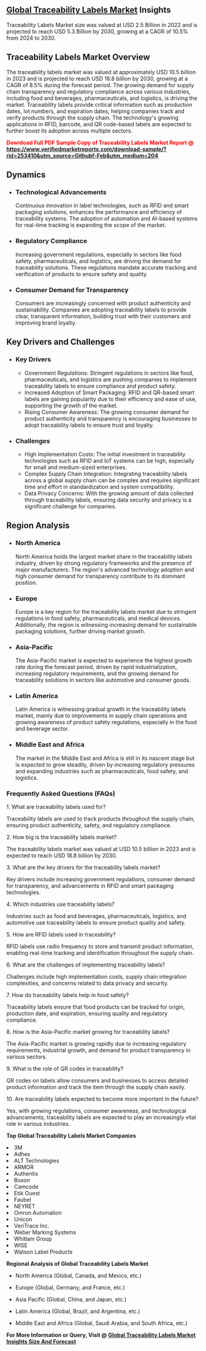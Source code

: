 <h2><a href="https://www.verifiedmarketreports.com/download-sample/?rid=253410&amp;utm_source=Githubf&amp;utm_medium=204" target="_blank">Global Traceability Labels Market</a> Insights</h2><p>Traceability Labels Market size was valued at USD 2.5 Billion in 2022 and is projected to reach USD 5.3 Billion by 2030, growing at a CAGR of 10.5% from 2024 to 2030.</p><p> <h2>Traceability Labels Market Overview</h2> <p>The traceability labels market was valued at approximately USD 10.5 billion in 2023 and is projected to reach USD 18.8 billion by 2030, growing at a CAGR of 8.5% during the forecast period. The growing demand for supply chain transparency and regulatory compliance across various industries, including food and beverages, pharmaceuticals, and logistics, is driving the market. Traceability labels provide critical information such as production dates, lot numbers, and expiration dates, helping companies track and verify products through the supply chain. The technology's growing applications in RFID, barcode, and QR code-based labels are expected to further boost its adoption across multiple sectors.</p> <p><strong><p><span class=""><span style="color: #ff0000;"><strong>Download Full PDF Sample Copy of Traceability Labels Market Report</strong> @ </span><a href="https://www.verifiedmarketreports.com/download-sample/?rid=253410&amp;utm_source=Githubf-Feb&amp;utm_medium=204" target="_blank">https://www.verifiedmarketreports.com/download-sample/?rid=253410&amp;utm_source=Githubf-Feb&amp;utm_medium=204</a></span></p></strong></p> <h2>Dynamics</h2> <ul> <li><h3>Technological Advancements</h3> Continuous innovation in label technologies, such as RFID and smart packaging solutions, enhances the performance and efficiency of traceability systems. The adoption of automation and AI-based systems for real-time tracking is expanding the scope of the market.</li> <li><h3>Regulatory Compliance</h3> Increasing government regulations, especially in sectors like food safety, pharmaceuticals, and logistics, are driving the demand for traceability solutions. These regulations mandate accurate tracking and verification of products to ensure safety and quality.</li> <li><h3>Consumer Demand for Transparency</h3> Consumers are increasingly concerned with product authenticity and sustainability. Companies are adopting traceability labels to provide clear, transparent information, building trust with their customers and improving brand loyalty.</li> </ul> <h2>Key Drivers and Challenges</h2> <ul> <li><h3>Key Drivers</h3> <ul> <li>Government Regulations: Stringent regulations in sectors like food, pharmaceuticals, and logistics are pushing companies to implement traceability labels to ensure compliance and product safety.</li> <li>Increased Adoption of Smart Packaging: RFID and QR-based smart labels are gaining popularity due to their efficiency and ease of use, supporting the growth of the market.</li> <li>Rising Consumer Awareness: The growing consumer demand for product authenticity and transparency is encouraging businesses to adopt traceability labels to ensure trust and loyalty.</li> </ul> </li> <li><h3>Challenges</h3> <ul> <li>High Implementation Costs: The initial investment in traceability technologies such as RFID and IoT systems can be high, especially for small and medium-sized enterprises.</li> <li>Complex Supply Chain Integration: Integrating traceability labels across a global supply chain can be complex and requires significant time and effort in standardization and system compatibility.</li> <li>Data Privacy Concerns: With the growing amount of data collected through traceability labels, ensuring data security and privacy is a significant challenge for companies.</li> </ul> </li> </ul> <h2>Region Analysis</h2> <ul> <li><h3>North America</h3> North America holds the largest market share in the traceability labels industry, driven by strong regulatory frameworks and the presence of major manufacturers. The region's advanced technology adoption and high consumer demand for transparency contribute to its dominant position.</li> <li><h3>Europe</h3> Europe is a key region for the traceability labels market due to stringent regulations in food safety, pharmaceuticals, and medical devices. Additionally, the region is witnessing increasing demand for sustainable packaging solutions, further driving market growth.</li> <li><h3>Asia-Pacific</h3> The Asia-Pacific market is expected to experience the highest growth rate during the forecast period, driven by rapid industrialization, increasing regulatory requirements, and the growing demand for traceability solutions in sectors like automotive and consumer goods.</li> <li><h3>Latin America</h3> Latin America is witnessing gradual growth in the traceability labels market, mainly due to improvements in supply chain operations and growing awareness of product safety regulations, especially in the food and beverage sector.</li> <li><h3>Middle East and Africa</h3> The market in the Middle East and Africa is still in its nascent stage but is expected to grow steadily, driven by increasing regulatory pressures and expanding industries such as pharmaceuticals, food safety, and logistics.</li> </ul> <h3>Frequently Asked Questions (FAQs)</h3> <p>1. What are traceability labels used for?</p> <p>Traceability labels are used to track products throughout the supply chain, ensuring product authenticity, safety, and regulatory compliance.</p> <p>2. How big is the traceability labels market?</p> <p>The traceability labels market was valued at USD 10.5 billion in 2023 and is expected to reach USD 18.8 billion by 2030.</p> <p>3. What are the key drivers for the traceability labels market?</p> <p>Key drivers include increasing government regulations, consumer demand for transparency, and advancements in RFID and smart packaging technologies.</p> <p>4. Which industries use traceability labels?</p> <p>Industries such as food and beverages, pharmaceuticals, logistics, and automotive use traceability labels to ensure product quality and safety.</p> <p>5. How are RFID labels used in traceability?</p> <p>RFID labels use radio frequency to store and transmit product information, enabling real-time tracking and identification throughout the supply chain.</p> <p>6. What are the challenges of implementing traceability labels?</p> <p>Challenges include high implementation costs, supply chain integration complexities, and concerns related to data privacy and security.</p> <p>7. How do traceability labels help in food safety?</p> <p>Traceability labels ensure that food products can be tracked for origin, production date, and expiration, ensuring quality and regulatory compliance.</p> <p>8. How is the Asia-Pacific market growing for traceability labels?</p> <p>The Asia-Pacific market is growing rapidly due to increasing regulatory requirements, industrial growth, and demand for product transparency in various sectors.</p> <p>9. What is the role of QR codes in traceability?</p> <p>QR codes on labels allow consumers and businesses to access detailed product information and track the item through the supply chain easily.</p> <p>10. Are traceability labels expected to become more important in the future?</p> <p>Yes, with growing regulations, consumer awareness, and technological advancements, traceability labels are expected to play an increasingly vital role in various industries.</p> </p><p><strong>Top Global Traceability Labels Market Companies</strong></p><div data-test-id=""><p><li>3M</li><li> Adhex</li><li> ALT Technologies</li><li> ARMOR</li><li> Authentix</li><li> Boxon</li><li> Camcode</li><li> Etik Ouest</li><li> Faubel</li><li> NEYRET</li><li> Omron Automation</li><li> Unicon</li><li> VeriTrace Inc.</li><li> Weber Marking Systems</li><li> Whitlam Group</li><li> WISE</li><li> Watson Label Products</li></p><div><strong>Regional Analysis of&nbsp;Global Traceability Labels Market</strong></div><ul><li dir="ltr"><p dir="ltr">North America&nbsp;(Global, Canada, and Mexico, etc.)</p></li><li dir="ltr"><p dir="ltr">Europe (Global, Germany, and France, etc.)</p></li><li dir="ltr"><p dir="ltr">Asia Pacific&nbsp;(Global, China, and Japan, etc.)</p></li><li dir="ltr"><p dir="ltr">Latin America&nbsp;(Global, Brazil, and Argentina, etc.)</p></li><li dir="ltr">Middle East and Africa&nbsp;(Global, Saudi Arabia, and South Africa, etc.)</li></ul><p><strong>For More Information or Query, Visit @&nbsp;</strong><strong><a href="https://www.verifiedmarketreports.com/product/traceability-labels-market/?utm_source=Githubf&amp;utm_medium=204" target="_blank">Global Traceability Labels Market Insights Size And Forecast</a></strong></p></div>
